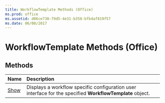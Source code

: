 ```yaml
---
title: WorkflowTemplate Methods (Office)
ms.prod: office
ms.assetid: d06ce730-79d5-4e31-b358-bfb4af819f57
ms.date: 06/08/2017
---
```



# WorkflowTemplate Methods (Office)

## Methods



|**Name**|**Description**|
|:-----|:-----|
|[Show](workflowtemplate-show-method-office.md)|Displays a workflow specific configuration user interface for the specified  **WorkflowTemplate** object.|

